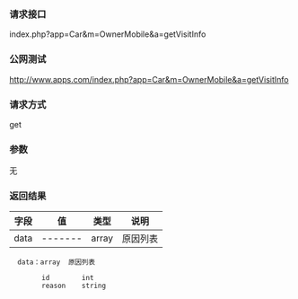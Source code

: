 ### **请求接口**
index.php?app=Car&m=OwnerMobile&a=getVisitInfo



### **公网测试**
http://www.apps.com/index.php?app=Car&m=OwnerMobile&a=getVisitInfo

### **请求方式**
get


### **参数**
无    

### **返回结果**
|字段        |值          |类型    |说明        |
| ---------  |--------    |-------- |--------  |
|data|-------   |array  |原因列表  |

      data：array  原因列表
            
            id        int
            reason    string

